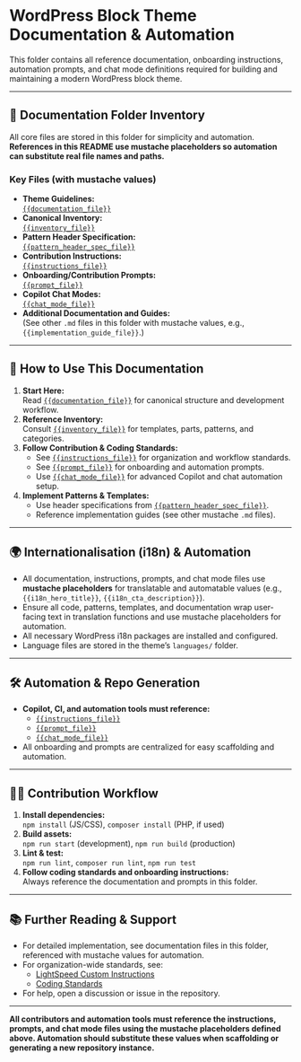 # WordPress Block Theme Documentation & Automation

This folder contains all reference documentation, onboarding instructions, automation prompts, and chat mode definitions required for building and maintaining a modern WordPress block theme.

---

## 📁 Documentation Folder Inventory

All core files are stored in this folder for simplicity and automation.  
**References in this README use mustache placeholders so automation can substitute real file names and paths.**

### Key Files (with mustache values)

- **Theme Guidelines:**  
  [`{{documentation_file}}`](./{{documentation_file}})
- **Canonical Inventory:**  
  [`{{inventory_file}}`](./{{inventory_file}})
- **Pattern Header Specification:**  
  [`{{pattern_header_spec_file}}`](./{{pattern_header_spec_file}})
- **Contribution Instructions:**  
  [`{{instructions_file}}`](./{{instructions_file}})
- **Onboarding/Contribution Prompts:**  
  [`{{prompt_file}}`](./{{prompt_file}})
- **Copilot Chat Modes:**  
  [`{{chat_mode_file}}`](./{{chat_mode_file}})
- **Additional Documentation and Guides:**  
  (See other `.md` files in this folder with mustache values, e.g., `{{implementation_guide_file}}`.)

---

## 🚀 How to Use This Documentation

1. **Start Here:**  
   Read [`{{documentation_file}}`](./{{documentation_file}}) for canonical structure and development workflow.
2. **Reference Inventory:**  
   Consult [`{{inventory_file}}`](./{{inventory_file}}) for templates, parts, patterns, and categories.
3. **Follow Contribution & Coding Standards:**  
   - See [`{{instructions_file}}`](./{{instructions_file}}) for organization and workflow standards.
   - See [`{{prompt_file}}`](./{{prompt_file}}) for onboarding and automation prompts.
   - Use [`{{chat_mode_file}}`](./{{chat_mode_file}}) for advanced Copilot and chat automation setup.
4. **Implement Patterns & Templates:**  
   - Use header specifications from [`{{pattern_header_spec_file}}`](./{{pattern_header_spec_file}}).
   - Reference implementation guides (see other mustache `.md` files).

---

## 🌍 Internationalisation (i18n) & Automation

- All documentation, instructions, prompts, and chat mode files use **mustache placeholders** for translatable and automatable values (e.g., `{{i18n_hero_title}}`, `{{i18n_cta_description}}`).
- Ensure all code, patterns, templates, and documentation wrap user-facing text in translation functions and use mustache placeholders for automation.
- All necessary WordPress i18n packages are installed and configured.
- Language files are stored in the theme’s `languages/` folder.

---

## 🛠️ Automation & Repo Generation

- **Copilot, CI, and automation tools must reference:**
  - [`{{instructions_file}}`](./{{instructions_file}})
  - [`{{prompt_file}}`](./{{prompt_file}})
  - [`{{chat_mode_file}}`](./{{chat_mode_file}})
- All onboarding and prompts are centralized for easy scaffolding and automation.

---

## 👨‍💻 Contribution Workflow

1. **Install dependencies:**  
   `npm install` (JS/CSS), `composer install` (PHP, if used)
2. **Build assets:**  
   `npm run start` (development), `npm run build` (production)
3. **Lint & test:**  
   `npm run lint`, `composer run lint`, `npm run test`
4. **Follow coding standards and onboarding instructions:**  
   Always reference the documentation and prompts in this folder.

---

## 📚 Further Reading & Support

- For detailed implementation, see documentation files in this folder, referenced with mustache values for automation.
- For organization-wide standards, see:
  - [LightSpeed Custom Instructions](https://github.com/lightspeedwp/.github/blob/master/.github/custom-instructions.md)
  - [Coding Standards](https://github.com/lightspeedwp/.github/blob/master/.github/instructions/coding-standards.instructions.md)
- For help, open a discussion or issue in the repository.

---

**All contributors and automation tools must reference the instructions, prompts, and chat mode files using the mustache placeholders defined above. Automation should substitute these values when scaffolding or generating a new repository instance.**